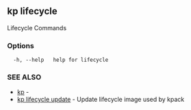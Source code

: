 ## kp lifecycle

Lifecycle Commands

### Options

```
  -h, --help   help for lifecycle
```

### SEE ALSO

* [kp](kp.md)	 - 
* [kp lifecycle update](kp_lifecycle_update.md)	 - Update lifecycle image used by kpack

